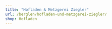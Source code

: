 ```yaml
---
title: "Hofladen & Metzgerei Ziegler"
url: /berglen/hofladen-und-metzgerei-ziegler/
shop: Hofladen
---
```

